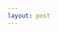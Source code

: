 ```yaml
---
layout: post
---
```


<html>
<head>
  <script type="text/javascript" src="processing.js"></script>
</head>
<body>

<canvas data-processing-sources="pulseoscillator2.pde"></canvas>

</body>
</html>
